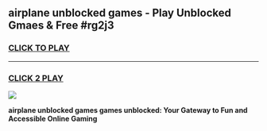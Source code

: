 
## airplane unblocked games - Play Unblocked Gmaes & Free #rg2j3
<h3>
<a href="https://premium.freeplayer.one?title=airplane_unblocked_games&ref=01M">CLICK TO PLAY</a></h3>
<hr>

<h3>
<a href="https://premium.freeplayer.one?title=airplane_unblocked_games&ref=01M">CLICK 2 PLAY</a>
  
</h3>

<a href="https://premium.freeplayer.one?title=airplane_unblocked_games&ref=01M"><img src="https://clearcache.store/games.png"></a>


**airplane unblocked games games unblocked: Your Gateway to Fun and Accessible Online Gaming**
